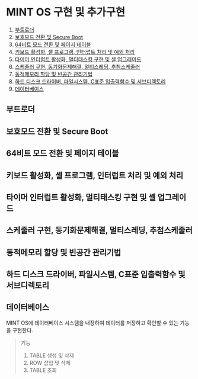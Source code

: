 # MINT OS 구현 및 추가구현

1. [부트로더](#부트로더)
2. [보호모드 전환 및 Secure Boot](#보호모드-전환-및-Secure-Boot)
3. [64비트 모드 전환 및 페이지 테이블](#64비트-모드-전환-및-페이지-테이블)
4. [키보드 활성화, 셸 프로그램, 인터럽트 처리 및 예외 처리](#키보드-활성화-셸-프로그램-인터럽트-처리-및-예외-처리)
5. [타이머 인터럽트 활성화, 멀티태스킹 구현 및 셸 업그레이드](#타이머-인터럽트-활성화-멀티태스킹-구현-및-셸-업그레이드)
6. [스케줄러 구현, 동기화문제해결, 멀티스레딩, 추첨스케줄러](#스케줄러-구현-동기화문제해결-멀티스레딩-추첨스케줄러)
7. [동적메모리 할당 및 빈공간 관리기법](#동적메모리-할당-및-빈공간-관리기법)
8. [하드 디스크 드라이버, 파일시스템, C표준 입출력함수 및 서브디렉토리](#하드-디스크-드라이버-파일시스템-C표준-입출력함수-및-서브디렉토리)
9. [데이터베이스](#데이터베이스)

## 부트로더

## 보호모드 전환 및 Secure Boot

## 64비트 모드 전환 및 페이지 테이블

## 키보드 활성화, 셸 프로그램, 인터럽트 처리 및 예외 처리

## 타이머 인터럽트 활성화, 멀티태스킹 구현 및 셸 업그레이드

## 스케줄러 구현, 동기화문제해결, 멀티스레딩, 추첨스케줄러

## 동적메모리 할당 및 빈공간 관리기법

## 하드 디스크 드라이버, 파일시스템, C표준 입출력함수 및 서브디렉토리

## 데이터베이스
MINT OS에 데이터베이스 시스템을 내장하여 데이터를 저장하고 확인할 수 있는 기능을 구현한다.

> 기능
> 1. TABLE 생성 및 삭제
> 2. ROW 삽입 및 삭제
> 3. TABLE 조회

